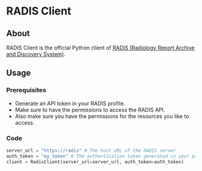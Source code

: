 # RADIS Client

## About

RADIS Client is the official Python client of [RADIS (Radiology Report Archive and Discovery System)](https://github.com/openradx/adit).

## Usage

### Prerequisites

- Generate an API token in your RADIS profile.
- Make sure to have the permissions to access the RADIS API.
- Also make sure you have the permissions for the resources you like to access.

### Code

```python
server_url = "https://radis" # The host URL of the RADIS server
auth_token = "my_token" # The authentication token generated in your profile
client = RadisClient(server_url=server_url, auth_token=auth_token)
```

